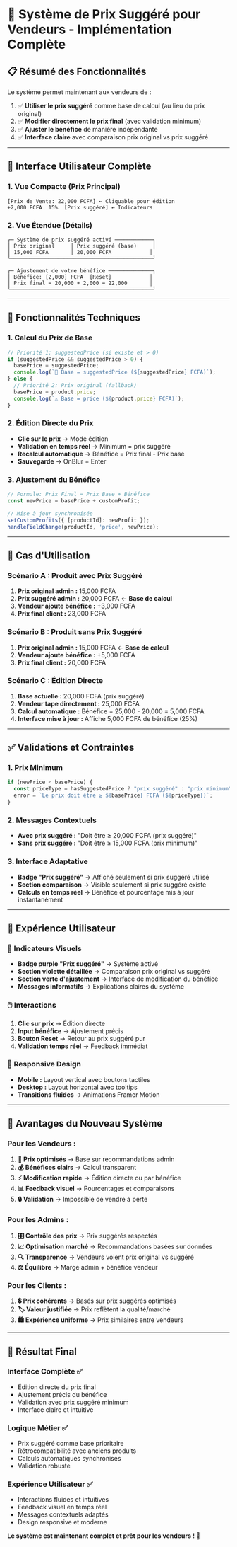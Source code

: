 # 🎯 Système de Prix Suggéré pour Vendeurs - Implémentation Complète

## 📋 **Résumé des Fonctionnalités**

Le système permet maintenant aux vendeurs de :
1. ✅ **Utiliser le prix suggéré** comme base de calcul (au lieu du prix original)
2. ✅ **Modifier directement le prix final** (avec validation minimum)
3. ✅ **Ajuster le bénéfice** de manière indépendante
4. ✅ **Interface claire** avec comparaison prix original vs prix suggéré

---

## 🎨 **Interface Utilisateur Complète**

### **1. Vue Compacte (Prix Principal)**
```
[Prix de Vente: 22,000 FCFA] ← Cliquable pour édition
+2,000 FCFA  15%  [Prix suggéré] ← Indicateurs
```

### **2. Vue Étendue (Détails)**
```
┌─ Système de prix suggéré activé ────────────┐
│ Prix original     │ Prix suggéré (base)     │
│ 15,000 FCFA       │ 20,000 FCFA            │
└─────────────────────────────────────────────┘

┌─ Ajustement de votre bénéfice ──────────────┐
│ Bénéfice: [2,000] FCFA  [Reset]            │
│ Prix final = 20,000 + 2,000 = 22,000       │
└─────────────────────────────────────────────┘
```

---

## 🔧 **Fonctionnalités Techniques**

### **1. Calcul du Prix de Base**
```typescript
// Priorité 1: suggestedPrice (si existe et > 0)
if (suggestedPrice && suggestedPrice > 0) {
  basePrice = suggestedPrice;
  console.log(`🎯 Base = suggestedPrice (${suggestedPrice} FCFA)`);
} else {
  // Priorité 2: Prix original (fallback)
  basePrice = product.price;
  console.log(`⚠️ Base = price (${product.price} FCFA)`);
}
```

### **2. Édition Directe du Prix**
- **Clic sur le prix** → Mode édition
- **Validation en temps réel** → Minimum = prix suggéré
- **Recalcul automatique** → Bénéfice = Prix final - Prix base
- **Sauvegarde** → OnBlur + Enter

### **3. Ajustement du Bénéfice**
```typescript
// Formule: Prix Final = Prix Base + Bénéfice
const newPrice = basePrice + customProfit;

// Mise à jour synchronisée
setCustomProfits({ [productId]: newProfit });
handleFieldChange(productId, 'price', newPrice);
```

---

## 🎯 **Cas d'Utilisation**

### **Scénario A : Produit avec Prix Suggéré**
1. **Prix original admin :** 15,000 FCFA
2. **Prix suggéré admin :** 20,000 FCFA ← **Base de calcul**
3. **Vendeur ajoute bénéfice :** +3,000 FCFA
4. **Prix final client :** 23,000 FCFA

### **Scénario B : Produit sans Prix Suggéré**
1. **Prix original admin :** 15,000 FCFA ← **Base de calcul**
2. **Vendeur ajoute bénéfice :** +5,000 FCFA
3. **Prix final client :** 20,000 FCFA

### **Scénario C : Édition Directe**
1. **Base actuelle :** 20,000 FCFA (prix suggéré)
2. **Vendeur tape directement :** 25,000 FCFA
3. **Calcul automatique :** Bénéfice = 25,000 - 20,000 = 5,000 FCFA
4. **Interface mise à jour :** Affiche 5,000 FCFA de bénéfice (25%)

---

## ✅ **Validations et Contraintes**

### **1. Prix Minimum**
```typescript
if (newPrice < basePrice) {
  const priceType = hasSuggestedPrice ? "prix suggéré" : "prix minimum";
  error = `Le prix doit être ≥ ${basePrice} FCFA (${priceType})`;
}
```

### **2. Messages Contextuels**
- **Avec prix suggéré :** "Doit être ≥ 20,000 FCFA (prix suggéré)"
- **Sans prix suggéré :** "Doit être ≥ 15,000 FCFA (prix minimum)"

### **3. Interface Adaptative**
- **Badge "Prix suggéré"** → Affiché seulement si prix suggéré utilisé
- **Section comparaison** → Visible seulement si prix suggéré existe
- **Calculs en temps réel** → Bénéfice et pourcentage mis à jour instantanément

---

## 🎨 **Expérience Utilisateur**

### **🎯 Indicateurs Visuels**
- **Badge purple "Prix suggéré"** → Système activé
- **Section violette détaillée** → Comparaison prix original vs suggéré
- **Section verte d'ajustement** → Interface de modification du bénéfice
- **Messages informatifs** → Explications claires du système

### **🖱️ Interactions**
1. **Clic sur prix** → Édition directe
2. **Input bénéfice** → Ajustement précis
3. **Bouton Reset** → Retour au prix suggéré pur
4. **Validation temps réel** → Feedback immédiat

### **📱 Responsive Design**
- **Mobile :** Layout vertical avec boutons tactiles
- **Desktop :** Layout horizontal avec tooltips
- **Transitions fluides** → Animations Framer Motion

---

## 🚀 **Avantages du Nouveau Système**

### **Pour les Vendeurs :**
1. **🎯 Prix optimisés** → Base sur recommandations admin
2. **💰 Bénéfices clairs** → Calcul transparent
3. **⚡ Modification rapide** → Édition directe ou par bénéfice
4. **📊 Feedback visuel** → Pourcentages et comparaisons
5. **🔒 Validation** → Impossible de vendre à perte

### **Pour les Admins :**
1. **🎛️ Contrôle des prix** → Prix suggérés respectés
2. **📈 Optimisation marché** → Recommandations basées sur données
3. **🔍 Transparence** → Vendeurs voient prix original vs suggéré
4. **⚖️ Équilibre** → Marge admin + bénéfice vendeur

### **Pour les Clients :**
1. **💲 Prix cohérents** → Basés sur prix suggérés optimisés
2. **🏷️ Valeur justifiée** → Prix reflètent la qualité/marché
3. **🛍️ Expérience uniforme** → Prix similaires entre vendeurs

---

## 🎉 **Résultat Final**

### **Interface Complète ✅**
- Édition directe du prix final
- Ajustement précis du bénéfice
- Validation avec prix suggéré minimum
- Interface claire et intuitive

### **Logique Métier ✅**
- Prix suggéré comme base prioritaire
- Rétrocompatibilité avec anciens produits
- Calculs automatiques synchronisés
- Validation robuste

### **Expérience Utilisateur ✅**
- Interactions fluides et intuitives
- Feedback visuel en temps réel
- Messages contextuels adaptés
- Design responsive et moderne

**Le système est maintenant complet et prêt pour les vendeurs ! 🚀**